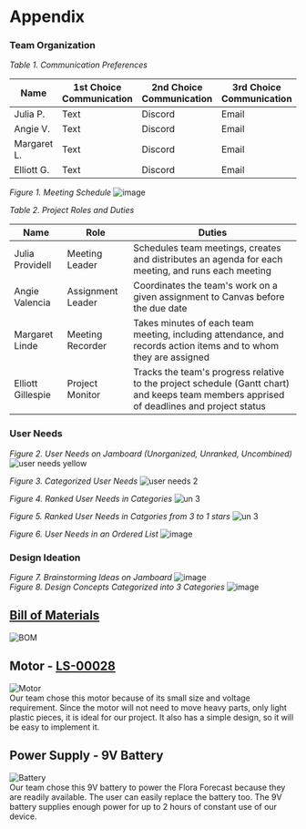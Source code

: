 # Appendix
### Team Organization
*Table 1. Communication Preferences*


| Name            | 1st Choice Communication | 2nd Choice Communication | 3rd Choice Communication |
|-----------------|--------------------------|--------------------------|--------------------------|
| Julia P.        | Text                     | Discord                  | Email                    |
| Angie V.        | Text                     | Discord                  | Email                    |
| Margaret L.     | Text                     | Discord                  | Email                    |
| Elliott G.      | Text                     | Discord                  | Email                    |

*Figure 1. Meeting Schedule*
![image](https://github.com/Team-310/Team-310.github.io/assets/156128630/49d06e23-cd85-4ca5-8800-20339e80db1b)

*Table 2. Project Roles and Duties*


| Name            | Role            | Duties  |
|-----------------|-----------------|---------|
| Julia Providell | Meeting Leader  | Schedules team meetings, creates and distributes an agenda for each meeting, and runs each meeting |
| Angie Valencia  | Assignment Leader | Coordinates the team's work on a given assignment to Canvas before the due date|
| Margaret Linde  | Meeting Recorder | Takes minutes of each team meeting, including attendance, and records action items and to whom they are assigned |
| Elliott Gillespie | Project Monitor | Tracks the team's progress relative to the project schedule (Gantt chart) and keeps team members apprised of deadlines and project status |


### User Needs
*Figure 2. User Needs on Jamboard (Unorganized, Unranked, Uncombined)*  
![user needs yellow](https://github.com/Team-310/Team-310.github.io/assets/157058267/156edaf9-3b0e-4e22-851b-7c7b9b0d2921)  

*Figure 3. Categorized User Needs*
![user needs 2](https://github.com/Team-310/Team-310.github.io/assets/157058267/7391d182-8a62-4562-b35b-8d20787b10ee)  

*Figure 4. Ranked User Needs in Categories*
![un 3](https://github.com/Team-310/Team-310.github.io/assets/157058267/5367b766-9f8a-4106-9bfb-5b95a280518d)  

*Figure 5. Ranked User Needs in Catgories from 3 to 1 stars*
![un 3](https://github.com/Team-310/Team-310.github.io/assets/157058267/eb51f35f-d932-493a-a5b3-9a8a66454e85)


*Figure 6. User Needs in an Ordered List*
![image](https://github.com/Team-310/Team-310.github.io/assets/157058267/863c03bc-a4cf-4b98-9eb3-f19aaac9729b)  


### Design Ideation
*Figure 7. Brainstorming Ideas on Jamboard*
![image](https://github.com/Team-310/Team-310.github.io/assets/157058267/3acb941f-1801-4a76-9f12-065ac1d75c18)  
*Figure 8. Design Concepts Categorized into 3 Categories*
![image](https://github.com/Team-310/Team-310.github.io/assets/157058267/f362140b-ba65-4762-80d7-e9a5df01ef8f)  

## [Bill of Materials](https://docs.google.com/spreadsheets/d/1FA7_zZz8KkpmYs1YQsXKBv4hid6KEE90/edit?usp=sharing&ouid=106828450620415480012&rtpof=true&sd=true)  
![BOM](https://github.com/Team-310/Team-310.github.io/assets/157059404/319b0432-979a-4232-be70-d8406ffab253)

## Motor - [LS-00028](https://www.digikey.com/en/products/detail/osepp-electronics-ltd/LS-00028/11198652)  
![Motor](https://github.com/Team-310/Team-310.github.io/assets/157059404/938f106a-640f-4d7f-b0f9-9414d8ad850c)  
Our team chose this motor because of its small size and voltage requirement. Since the motor will not need to move heavy parts, only light plastic pieces, it is ideal for our project. It also has a simple design, so it will be easy to implement it.

## Power Supply - 9V Battery  
![Battery](https://github.com/Team-310/Team-310.github.io/assets/157059404/c82bdb55-c936-455e-97de-ff75d56ad892)  
Our team chose this 9V battery to power the Flora Forecast because they are readily available. The user can easily replace the battery too. The 9V battery supplies enough power for up to 2 hours of constant use of our device.  



